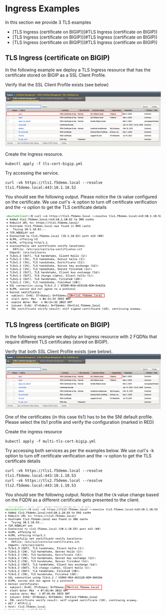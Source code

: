 # Ingress Examples

In this section we provide 3 TLS examples


- [TLS Ingress (certificate on BIGIP)](#TLS Ingress (certificate on BIGIP))
- [TLS Ingress (certificate on BIGIP)](#TLS Ingress (certificate on BIGIP))
- [TLS Ingress (certificate on BIGIP)](#TLS Ingress (certificate on BIGIP))



## TLS Ingress (certificate on BIGIP)
In the following example we deploy a TLS Ingress resource that has the certificate stored on BIGIP as a SSL Client Profile.

Verify that the SSL Client Profile exists (see below)

![certificates-bigip](images/certificates-bigip.png)

Create the Ingress resource.
```
kubectl apply -f tls-cert-bigip.yml
```

Try accessing the service.

```
curl -vk https://tls1.f5demo.local --resolve tls1.f5demo.local:443:10.1.10.52
```

You should see the following output. Please notice the `CN` value configured on the certificate. We use curl's -k option to turn off certificate verification and the -v option to get the TLS certificate details

![tls-ingress-bigip](images/tls-ingress-bigip.png)


## TLS Ingress (certificate on BIGIP)
In the following example we deploy an Ingress resource with 2 FQDNs that require different TLS certificates (stored on BIGIP).

Verify that both SSL Client Profile exists (see below). 
![certificates-bigip](images/certificates-bigip.png)

One of the certificates (in this case tls1) has to be the SNI default profile. Please select the tls1 profile and verify the configuration (marked in RED)


Create the ingress resource
```
kubectl apply -f multi-tls-cert-bigip.yml
```

Try accessing both services as per the examples below. We use curl's -k option to turn off certificate verification and the -v option to get the TLS certificate details

```
curl -vk https://tls1.f5demo.local --resolve tls1.f5demo.local:443:10.1.10.53
curl -vk https://tls2.f5demo.local --resolve tls2.f5demo.local:443:10.1.10.53
```

You should see the following output. Notice that the `CN` value change based on the FQDN as a different certificate gets presented to the client.

![multi-tls-ingress-bigip](images/multi-tls-ingress-bigip.png)
